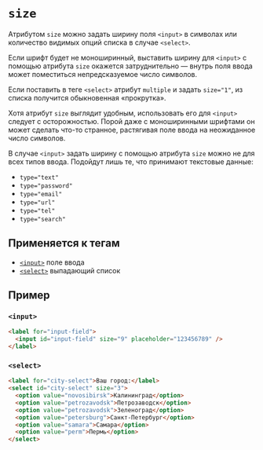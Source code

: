 # `size`

Атрибутом `size` можно задать ширину поля `<input>` в символах или количество видимых опций списка в случае `<select>`.

Если шрифт будет не моноширинный, выставить ширину для `<input>` с помощью атрибута `size` окажется затруднительно — внутрь поля ввода может поместиться непредсказуемое число символов.

Если поставить в теге `<select>` атрибут `multiple` и задать `size="1"`, из списка получится обыкновенная «прокрутка».

Хотя атрибут `size` выглядит удобным, использовать его для `<input>` следует с осторожностью. Порой даже с моноширинными шрифтами он может сделать что-то странное, растягивая поле ввода на неожиданное число символов.

В случае `<input>` задать ширину с помощью атрибута `size` можно не для всех типов ввода. Подойдут лишь те, что принимают текстовые данные:

- `type="text"`
- `type="password"`
- `type="email"`
- `type="url"`
- `type="tel"`
- `type="search"`

## Применяется к тегам

- [`<input>`](<../TAGS FORM/input.md>) поле ввода
- [`<select>`](<../TAGS FORM/select.md>) выпадающий список

## Пример

### `<input>`

```html
<label for="input-field">
  <input id="input-field" size="9" placeholder="123456789" />
</label>
```

### `<select>`

```html
<label for="city-select">Ваш город:</label>
<select id="city-select" size="3">
  <option value="novosibirsk">Калининград</option>
  <option value="petrozavodsk">Петрозаводск</option>
  <option value="petrozavodsk">Зеленоград</option>
  <option value="petersburg">Санкт-Петербург</option>
  <option value="samara">Самара</option>
  <option value="perm">Пермь</option>
</select>
```
